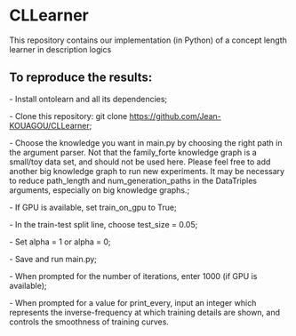 # CLLearner
This repository contains our implementation (in Python) of a concept length learner in description logics

## To reproduce the results:
*-* Install ontolearn and all its dependencies;

*-* Clone this repository: git clone https://github.com/Jean-KOUAGOU/CLLearner;

*-* Choose the knowledge you want in main.py by choosing the right path in the argument parser. Not that the family\_forte knowledge graph is a small/toy data set, and should not be used here. Please feel free to add another big knowledge graph to run new experiments. It may be necessary to reduce path\_length and num\_generation_paths in the DataTriples arguments, especially on big knowledge graphs.;

*-* If GPU is available, set train_on_gpu to True;

*-* In the train-test split line, choose test_size = 0.05;

*-* Set alpha = 1 or alpha = 0;

*-* Save and run main.py;

*-* When prompted for the number of iterations, enter 1000 (if GPU is available);

*-* When prompted for a value for print_every, input an integer which represents the inverse-frequency at which training details are shown, and controls the smoothness of training curves. 
